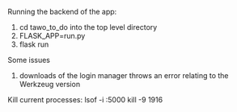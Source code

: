 
Running the backend of the app: 
1. cd tawo_to_do into the top level directory
2. FLASK_APP=run.py
3. flask run 

Some issues
1. downloads of the login manager throws an error relating to the Werkzeug version

Kill current processes:
lsof -i :5000
kill -9 1916 